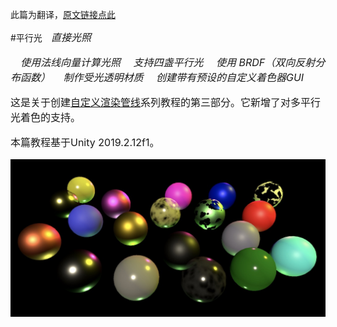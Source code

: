 此篇为翻译，[原文链接点此](https://catlikecoding.com/unity/tutorials/custom-srp/directional-lights/)

#平行光&emsp;*<font size = 3>直接光照*

&emsp;*使用法线向量计算光照*
&emsp;*支持四盏平行光*
&emsp;*使用 BRDF（双向反射分布函数）*
&emsp;*制作受光透明材质*
&emsp;*创建带有预设的自定义着色器GUI*

这是关于创建[自定义渲染管线](https://catlikecoding.com/unity/tutorials/custom-srp/)系列教程的第三部分。它新增了对多平行光着色的支持。

本篇教程基于Unity 2019.2.12f1。

<img src="./media/tutorial-image.jpg" style="zoom:50%;" />

